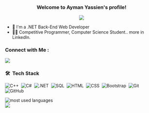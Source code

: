 


<h3 align="center">
  Welcome to Ayman Yassien's profile!
<!--   <img src="https://media.giphy.com/media/hvRJCLFzcasrR4ia7z/giphy.gif" width="28"> -->
</h3>

<!-- Typing SVG by DenverCoder1 - https://github.com/DenverCoder1/readme-typing-svg -->
<p align="center">
  <a href="https://github.com/DenverCoder1/readme-typing-svg"><img src="https://readme-typing-svg.herokuapp.com/?lines=Full-stack%20web%20developer;Always%20learning%20new%20things&font=Fira%20Code&center=true&width=440&height=45&color=f75c7e&vCenter=true&size=22"></a>
</p> 

- 🏢 I'm a .NET Back-End Web Developer 
- 👨‍💻 Competitive Programmer, Computer Science Student.. more in LinkedIn.

### Connect with Me :


<a href="https://www.linkedin.com/in/ayman-yassien-a8152323a/" target="_blank"><img src="https://img.shields.io/badge/-Ayman%20Yassien-0077B5?style=for-the-badge&logo=Linkedin&logoColor=white"/></a>

### 🛠 &nbsp;Tech Stack


![C++](https://img.shields.io/badge/-C++-000?style=flat&logo=C++&logoColor=FFFF)&nbsp;
![C\#](https://img.shields.io/badge/-C#-000?style=flat&logo=C\#&logoColor=FFFF)&nbsp;
![.NET](https://img.shields.io/badge/-.NET-007ACC?style=flat&logo=.NET&logoColor=0000)&nbsp;
![SQL](https://img.shields.io/badge/-SQL-05122A?style=flat&logo=sql&logoColor=563D7C)&nbsp;
![HTML](https://img.shields.io/badge/-HTML-05122A?style=flat&logo=HTML5)&nbsp;
![CSS](https://img.shields.io/badge/-CSS-05122A?style=flat&logo=CSS3&logoColor=1572B6)&nbsp;
![Bootstrap](https://img.shields.io/badge/-Bootstrap-05122A?style=flat&logo=bootstrap&logoColor=563D7C)&nbsp;
![Git](https://img.shields.io/badge/-Git-05122A?style=flat&logo=git)&nbsp;
![GitHub](https://img.shields.io/badge/-GitHub-05122A?style=flat&logo=github)&nbsp;




<img align="left" src="https://github-readme-stats.vercel.app/api/top-langs?username=yousefdergham&show_icons=true&locale=en&layout=compact&theme=radical" alt="most used languages" />
<br>
<a href="https://komarev.com/ghpvc/?username=yousefdergham&style=for-the-badge">
    <img src="https://komarev.com/ghpvc/?username=yousefdergham&style=for-the-badge">
</a>
